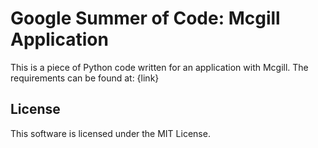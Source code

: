 # Google Summer of Code: Mcgill Application

This is a piece of Python code written for an application with Mcgill.
The requirements can be found at: {link}

## License

This software is licensed under the MIT License.